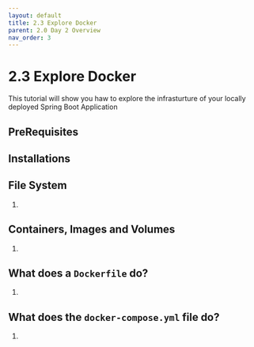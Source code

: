 ```yaml
---
layout: default
title: 2.3 Explore Docker
parent: 2.0 Day 2 Overview
nav_order: 3
---
```

# 2.3 Explore Docker
This tutorial will show you haw to explore the infrasturture of your locally deployed Spring Boot Application

## PreRequisites
## Installations

## File System
1. 

## Containers, Images and Volumes
1. 

## What does a `Dockerfile` do?
1. 

## What does the `docker-compose.yml` file do?
1. 

